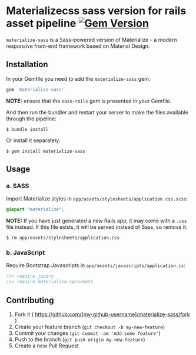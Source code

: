 # Materializecss sass version for rails asset pipeline [![Gem Version](https://badge.fury.io/rb/materialize-sass.svg)](http://badge.fury.io/rb/materialize-sass)

`materialize-sass` is a Sass-powered version of Materialize - a modern responsive front-end framework based on Material Design.

## Installation

In your Gemfile you need to add the `materialize-sass` gem:

```ruby
gem 'materialize-sass'
```

**NOTE:** ensure that the `sass-rails` gem is presented in your Gemfile.

And then run the bundler and restart your server to make the files available through the pipeline:

    $ bundle install

Or install it separately:

    $ gem install materialize-sass

## Usage
### a. SASS

Import Materialize styles in `app/assets/stylesheets/application.css.scss`:
```scss
@import "materialize";
```
**NOTE:**  If you have just generated a new Rails app, it  may come with a `.css` file instead. If this file exists, it will be served instead of Sass, so remove it.

```console
$ rm app/assets/stylesheets/application.css
```
 ### b. JavaScript

Require Bootstrap Javascripts in `app/assets/javascripts/application.js`:

```js
//= require jquery
//= require materialize-sprockets
```

## Contributing

1. Fork it ( https://github.com/[my-github-username]/materialize-sass/fork )
2. Create your feature branch (`git checkout -b my-new-feature`)
3. Commit your changes (`git commit -am 'Add some feature'`)
4. Push to the branch (`git push origin my-new-feature`)
5. Create a new Pull Request
